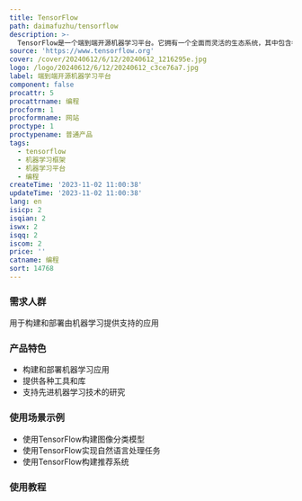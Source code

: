 ```yaml
---
title: TensorFlow
path: daimafuzhu/tensorflow
description: >-
  TensorFlow是一个端到端开源机器学习平台。它拥有一个全面而灵活的生态系统，其中包含各种工具、库和社区资源，可助力研究人员推动先进机器学习技术的发展。在TensorFlow机器学习框架下，开发者能够轻松地构建和部署由机器学习提供支持的应用。
source: 'https://www.tensorflow.org'
cover: /cover/20240612/6/12/20240612_1216295e.jpg
logo: /logo/20240612/6/12/20240612_c3ce76a7.jpg
label: 端到端开源机器学习平台
component: false
procattr: 5
procattrname: 编程
procform: 1
procformname: 网站
proctype: 1
proctypename: 普通产品
tags:
  - tensorflow
  - 机器学习框架
  - 机器学习平台
  - 编程
createTime: '2023-11-02 11:00:38'
updateTime: '2023-11-02 11:00:38'
lang: en
isicp: 2
isqian: 2
iswx: 2
isqq: 2
iscom: 2
price: ''
catname: 编程
sort: 14768
---
```




### 需求人群
用于构建和部署由机器学习提供支持的应用

### 产品特色
- 构建和部署机器学习应用
- 提供各种工具和库
- 支持先进机器学习技术的研究

### 使用场景示例
- 使用TensorFlow构建图像分类模型
- 使用TensorFlow实现自然语言处理任务
- 使用TensorFlow构建推荐系统

### 使用教程


  
